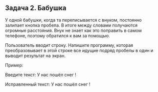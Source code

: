 ## Задача 2. Бабушка
У одной бабушки, когда та переписывается с внуком, постоянно залипает кнопка пробела. В итоге между словами получаются огромные расстояния. Внук не знает как это поправить в самом телефоне, поэтому обратился к вам за помощью.

Пользователь вводит строку. Напишите программу, которая преобразовывает в этой строке все идущие подряд пробелы в один и выводит результат на экран.

 

Пример:

Введите текст: У       нас         пошёл                    снег    !     

 

Исправленный текст: У нас пошёл снег !